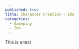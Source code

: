 ```yaml
---
published: true
title: Character Creation - Ida
categories:
  - Gameplay
  - Ida
---
```


This is a test